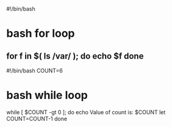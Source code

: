 #!/bin/bash
# bash for loop
for f in $( ls /var/ ); do
echo $f 
done
-------------------------
#!/bin/bash
COUNT=6
# bash while loop
while [ $COUNT -gt 0 ]; do
echo Value of count is: $COUNT
let COUNT=COUNT-1
done 
